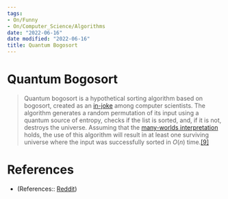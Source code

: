 ```yaml
---
tags:
- On/Funny
- On/Computer_Science/Algorithms
date: "2022-06-16"
date modified: "2022-06-16"
title: Quantum Bogosort
---
```


# Quantum Bogosort
> Quantum bogosort is a hypothetical sorting algorithm based on bogosort, created as an [in-joke](https://www.wikiwand.com/en/In-joke "In-joke") among computer scientists. The algorithm generates a random permutation of its input using a quantum source of entropy, checks if the list is sorted, and, if it is not, destroys the universe. Assuming that the [many-worlds interpretation](https://www.wikiwand.com/en/Many-worlds_interpretation "Many-worlds interpretation") holds, the use of this algorithm will result in at least one surviving universe where the input was successfully sorted in _O_(_n_) time.[[9]](https://www.wikiwand.com/en/Bogosort#citenote10)

# References
- (References:: [Reddit](https://www.reddit.com/r/ProgrammerHumor/comments/v32qtj/this_is_funny/?utm_source=share&utm_medium=ios_app&utm_name=iossmf))
